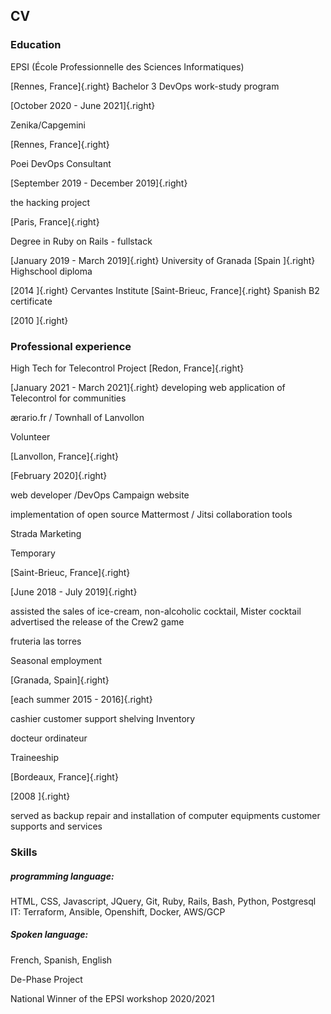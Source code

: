 ## CV

### Education

EPSI (École Professionnelle des Sciences Informatiques)

[Rennes, France]{.right}
Bachelor 3 DevOps work-study program

[October 2020 - June 2021]{.right}

Zenika/Capgemini

[Rennes, France]{.right}

Poei DevOps Consultant

[September 2019 - December 2019]{.right}

the hacking project

[Paris, France]{.right}

Degree in Ruby on Rails - fullstack

[January 2019 - March 2019]{.right}
University of Granada
[Spain ]{.right}
Highschool diploma

[2014 ]{.right}
Cervantes Institute
[Saint-Brieuc, France]{.right}
Spanish B2 certificate

[2010 ]{.right}

### Professional experience

High Tech for Telecontrol Project
[Redon, France]{.right}

[January 2021 - March 2021]{.right}
developing web application of Telecontrol for communities

ærario.fr / Townhall of Lanvollon

Volunteer

[Lanvollon, France]{.right}

[February 2020]{.right}

web developer /DevOps Campaign website

implementation of open source Mattermost / Jitsi collaboration tools

Strada Marketing

Temporary

[Saint-Brieuc, France]{.right}

[June 2018 - July 2019]{.right}

assisted the sales of ice-cream, non-alcoholic cocktail, Mister cocktail
advertised the release of the Crew2 game

fruteria las torres

Seasonal employment

[Granada, Spain]{.right}

[each summer 2015 - 2016]{.right}

cashier
customer support
shelving Inventory

docteur ordinateur

Traineeship

[Bordeaux, France]{.right}

[2008 ]{.right}

served as backup
repair and installation of computer equipments
customer supports and services

### Skills

##### programming language:

HTML, CSS, Javascript, JQuery, Git, Ruby, Rails, Bash, Python, Postgresql
IT:
Terraform, Ansible, Openshift, Docker, AWS/GCP

##### Spoken language:

French, Spanish, English

De-Phase Project

National Winner of the EPSI workshop 2020/2021
